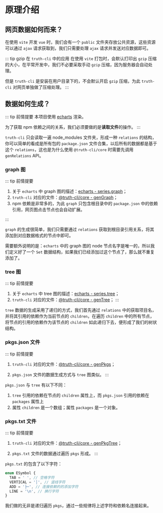 # 原理介绍

## 网页数据如何而来？

在使用 `vite` 开发 `vue` 时，我们会有一个 `public` 文件夹存放公共资源，这些资源可以通过 `ajax` 请求获取到，我们只需要处理 `ajax` 请求并发送对应数据即可。

::: tip gzip 在 `truth-cli` 中的应用
在使用 `vite` 打包时，会默认打印出 `gzip` 压缩的大小，在平常开发中，我们不必要采取手动 `gzip` 压缩，因为服务器会自动处理。

但是 `truth-cli` 是安装在用户目录下的，不会默认开启 `gzip` 压缩，为此 `truth-cli` 对网页单独做了压缩处理。
:::

## 数据如何生成？

::: tip 前情提要
本项目使用 [echarts](https://github.com/apache/echarts) 渲染。

为了获取 npm 依赖之间的关系，我们必须要做的是**读取文件**的操作。
:::

`truth-cli` 只会读取一遍 node_modules 文件夹，形成一种 `relations` 的结构，你可以简单的看成是所有包的 `package.json` 文件合集，以后所有的数据都是基于这个 `relations`，这也是为什么使用 `@truth-cli/core` 时需要先调用 `genRelations` API。

### graph 图

::: tip 前情提要

1. 关于 `echarts` 中 graph 图的描述：[echarts - series.graph](https://echarts.apache.org/zh/option.html#series-graph)；
2. `truth-cli` 对应的文件：[@truth-cli/core - genGraph](https://github.com/truthRestorer/truth-cli/blob/main/packages/core/src/graph.ts)；
3. npm 依赖是非常多的，为此 `graph` 只包含根目录中的 `package.json` 中的依赖引用，网页图点击节点也会自动扩展。

:::


`graph` 的生成很简单，我们只需要通过 `relations` 获取到根目录引用关系，将其添加到对应数据格式的节点中即可。

需要额外说明的是：`echarts` 中的 graph 图的 node 节点名字是唯一的，所以我们定义好了一个 `Set` 数据结构，如果我们已经添加过这个节点了，那么就不重复添加了。

### tree 图

::: tip 前情提要

1. 关于 `echarts` 中 tree 图的描述：[echarts - series.tree](https://echarts.apache.org/zh/option.html#series-tree)；
2. `truth-cli` 对应的文件：[@truth-cli/core - genTree](https://github.com/truthRestorer/truth-cli/blob/main/packages/core/src/tree.ts)；
:::

`tree` 数据的生成采用了递归的方式，我们首先通过 `relations` 中的获取项目名，并将其引用的依赖作为当前节点的 `children`，在遍历 `children` 中的所有节点，将节点的引用的依赖作为该节点的 `children` 如此递归下去，便形成了我们的树状结构。

### pkgs.json 文件

::: tip 前情提要

1. `truth-cli` 对应的文件：[@truth-cli/core - genPkgs](https://github.com/truthRestorer/truth-cli/blob/main/packages/core/src/pkgs.ts)；

2. `pkgs.json` 文件的数据生成方式与 `tree` 图类似。
:::

`pkgs.json` 与 `tree` 有以下不同：

1. `tree` 引用的依赖在节点的 `children` 属性上，而 `pkgs.json` 引用的依赖在 `packages` 属性上
2. 属性 `children` 是一个数组；属性 `packages` 是一个对象。


### pkgs.txt 文件

::: tip 前情提要

1. `truth-cli` 对应的文件：[@truth-cli/core - genPkgTree](https://github.com/truthRestorer/truth-cli/blob/main/packages/core/src/pkgTree.ts)；

2. `pkgs.txt` 文件的数据通过遍历 `pkgs` 形成。
:::

`pkgs.txt` 的包含了以下字符：

```ts
enum ESymbol {
  TAB = ' ', // 空格字符
  VERTICAL = '│', // 竖线字符
  ADD = '├─', // 连接依赖的的添加字符
  LINE = '\n', // 换行字符
}
```

我们做的无非是递归遍历 `pkgs`，通过一些规律将上述字符和依赖名连接起来。

